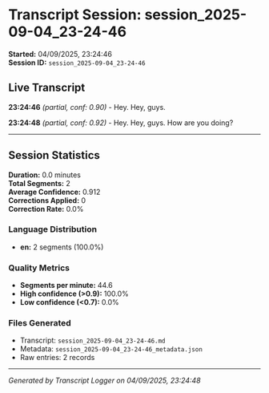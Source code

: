 # Transcript Session: session_2025-09-04_23-24-46

**Started:** 04/09/2025, 23:24:46  
**Session ID:** `session_2025-09-04_23-24-46`

## Live Transcript

**23:24:46** *(partial, conf: 0.90)* - Hey. Hey, guys.

**23:24:48** *(partial, conf: 0.92)* - Hey. Hey, guys. How are you doing?



---

## Session Statistics

**Duration:** 0.0 minutes  
**Total Segments:** 2  
**Average Confidence:** 0.912  
**Corrections Applied:** 0  
**Correction Rate:** 0.0%

### Language Distribution
- **en:** 2 segments (100.0%)

### Quality Metrics
- **Segments per minute:** 44.6
- **High confidence (>0.9):** 100.0%
- **Low confidence (<0.7):** 0.0%

### Files Generated
- Transcript: `session_2025-09-04_23-24-46.md`
- Metadata: `session_2025-09-04_23-24-46_metadata.json`
- Raw entries: 2 records

---
*Generated by Transcript Logger on 04/09/2025, 23:24:48*
